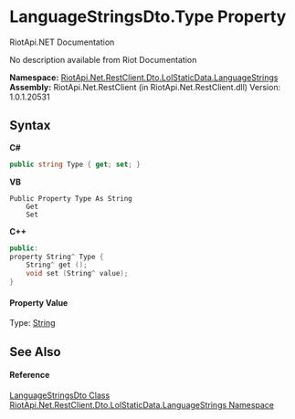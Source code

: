 # LanguageStringsDto.Type Property 
RiotApi.NET Documentation 

No description available from Riot Documentation

**Namespace:**&nbsp;<a href="93e01572-c10b-81f5-c9b3-e343ec2b4b00">RiotApi.Net.RestClient.Dto.LolStaticData.LanguageStrings</a><br />**Assembly:**&nbsp;RiotApi.Net.RestClient (in RiotApi.Net.RestClient.dll) Version: 1.0.1.20531

## Syntax

**C#**<br />
``` C#
public string Type { get; set; }
```

**VB**<br />
``` VB
Public Property Type As String
	Get
	Set
```

**C++**<br />
``` C++
public:
property String^ Type {
	String^ get ();
	void set (String^ value);
}
```


#### Property Value
Type: <a href="http://msdn2.microsoft.com/en-us/library/s1wwdcbf" target="_blank">String</a>

## See Also


#### Reference
<a href="6adb0dda-020c-5f22-49f0-ebd67d7dc211">LanguageStringsDto Class</a><br /><a href="93e01572-c10b-81f5-c9b3-e343ec2b4b00">RiotApi.Net.RestClient.Dto.LolStaticData.LanguageStrings Namespace</a><br />